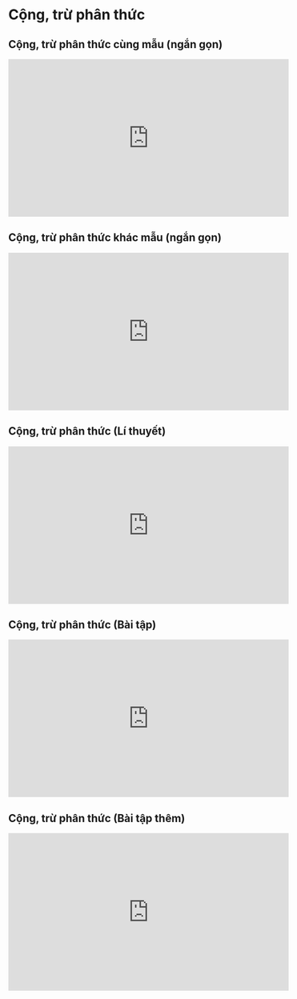 # Cộng, trừ phân thức
## Cộng, trừ phân thức cùng mẫu (ngắn gọn)
<iframe width="560" height="315" src="https://www.youtube.com/embed/9PYoILUKVvM?si=xFGoZseXsthRKQhp" title="YouTube video player" frameborder="0" allow="accelerometer; autoplay; clipboard-write; encrypted-media; gyroscope; picture-in-picture; web-share" referrerpolicy="strict-origin-when-cross-origin" allowfullscreen></iframe>

## Cộng, trừ phân thức khác mẫu (ngắn gọn)
<iframe width="560" height="315" src="https://www.youtube.com/embed/iifgCKCL8fc?si=Tdjsr5YLgbjzYIVH" title="YouTube video player" frameborder="0" allow="accelerometer; autoplay; clipboard-write; encrypted-media; gyroscope; picture-in-picture; web-share" referrerpolicy="strict-origin-when-cross-origin" allowfullscreen></iframe>

## Cộng, trừ phân thức (Lí thuyết)
<iframe width="560" height="315" src="https://www.youtube.com/embed/rzBJEW4XaAA?si=JBLUkC09sXKdK5gP" title="YouTube video player" frameborder="0" allow="accelerometer; autoplay; clipboard-write; encrypted-media; gyroscope; picture-in-picture; web-share" referrerpolicy="strict-origin-when-cross-origin" allowfullscreen></iframe>

## Cộng, trừ phân thức (Bài tập)
<iframe width="560" height="315" src="https://www.youtube.com/embed/thRGfxAhj5I?si=yv2USomdigJOqWwF" title="YouTube video player" frameborder="0" allow="accelerometer; autoplay; clipboard-write; encrypted-media; gyroscope; picture-in-picture; web-share" referrerpolicy="strict-origin-when-cross-origin" allowfullscreen></iframe>

## Cộng, trừ phân thức (Bài tập thêm)
<iframe width="560" height="315" src="https://www.youtube.com/embed/NZGLU8rvcz0?si=Bz0OlTTrfG6hZ01Y" title="YouTube video player" frameborder="0" allow="accelerometer; autoplay; clipboard-write; encrypted-media; gyroscope; picture-in-picture; web-share" referrerpolicy="strict-origin-when-cross-origin" allowfullscreen></iframe>


